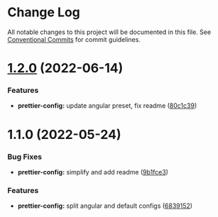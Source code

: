 # Change Log

All notable changes to this project will be documented in this file.
See [Conventional Commits](https://conventionalcommits.org) for commit guidelines.

# [1.2.0](https://github.com/evotor/evo-frontend-linters/compare/@evo/prettier-config@1.1.0...@evo/prettier-config@1.2.0) (2022-06-14)


### Features

* **prettier-config:** update angular preset, fix readme ([80c1c39](https://github.com/evotor/evo-frontend-linters/commit/80c1c39c1650c4b7d8375eb5d80154c6c2334fcb))





# 1.1.0 (2022-05-24)


### Bug Fixes

* **prettier-config:** simplify and add readme ([9b1fce3](https://github.com/evotor/evo-frontend-linters/commit/9b1fce3a1116f532fab12b027f78ac66f115cbe9))


### Features

* **prettier-config:** split angular and default configs ([6839152](https://github.com/evotor/evo-frontend-linters/commit/6839152001211e63d8460c5538b996dbc3d6a668))
